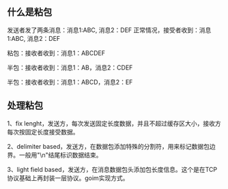 
## 什么是粘包

发送者发了两条消息：消息1:ABC, 消息2：DEF
正常情况，接受者收到：消息1:ABC, 消息2：DEF

粘包：接收者收到：消息1：ABCDEF

半包：接收者收到：消息1：AB，消息2：CDEF

半包：接收者收到：消息1：ABCD，消息2：EF

## 处理粘包

1、fix lenght，发送方，每次发送固定长度数据，并且不超过缓存区大小，接收方每次按固定长度接受数据。

2、delimiter based，发送方，在数据包添加特殊的分割符，用来标记数据包边界。一般用"\n"结尾标识数据结束。

3、light field based，发送方，在消息数据包头添加包长度信息。这个是在TCP协议基础上再封装一层协议。goim实现方式。